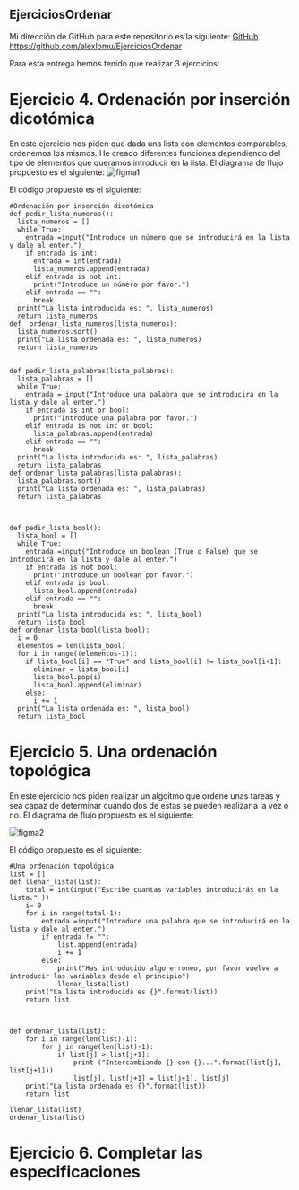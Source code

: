 ## EjerciciosOrdenar
Mi dirección de GitHub para este repositorio es la siguiente: [GitHub](https://github.com/alexlomu/EjerciciosOrdenar)
https://github.com/alexlomu/EjerciciosOrdenar

Para esta entrega hemos tenido que realizar 3 ejercicios:
# Ejercicio 4. Ordenación por inserción dicotómica
En este ejercicio nos piden que dada una lista con elementos comparables, ordenemos los mismos. He creado diferentes funciones dependiendo del tipo de elementos que queramos introducir en la lista. El diagrama de flujo propuesto es el siguiente:
![figma1](https://user-images.githubusercontent.com/91721507/158076314-9ebb113d-ccdd-4bb9-9c0f-db28abe83354.PNG)



El código propuesto es el siguiente:
```
#Ordenación por inserción dicotómica
def pedir_lista_numeros():
  lista_numeros = []
  while True:
    entrada =input("Introduce un número que se introducirá en la lista y dale al enter.")
    if entrada is int:
      entrada = int(entrada)
      lista_numeros.append(entrada)
    elif entrada is not int:
      print("Introduce un número por favor.")
    elif entrada == "":
      break
  print("La lista introducida es: ", lista_numeros)
  return lista_numeros
def  ordenar_lista_numeros(lista_numeros):
  lista_numeros.sort()
  print("La lista ordenada es: ", lista_numeros)  
  return lista_numeros
    

def pedir_lista_palabras(lista_palabras):
  lista_palabras = []
  while True:
    entrada = input("Introduce una palabra que se introducirá en la lista y dale al enter.")
    if entrada is int or bool:
      print("Introduce una palabra por favor.")
    elif entrada is not int or bool:
      lista_palabras.append(entrada)
    elif entrada == "":
      break
  print("La lista introducida es: ", lista_palabras)
  return lista_palabras
def ordenar_lista_palabras(lista_palabras):
  lista_palabras.sort()
  print("La lista ordenada es: ", lista_palabras)  
  return lista_palabras



def pedir_lista_bool():
  lista_bool = []
  while True:
    entrada =input("Introduce un boolean (True o False) que se introducirá en la lista y dale al enter.")
    if entrada is not bool:
      print("Introduce un boolean por favor.")
    elif entrada is bool:    
      lista_bool.append(entrada)
    elif entrada == "":
      break
  print("La lista introducida es: ", lista_bool)
  return lista_bool
def ordenar_lista_bool(lista_bool):
  i = 0
  elementos = len(lista_bool)
  for i in range((elementos-1)):
    if lista_bool[i] == "True" and lista_bool[i] != lista_bool[i+1]:
      eliminar = lista_bool[i]
      lista_bool.pop(i)
      lista_bool.append(eliminar)
    else:
      i += 1
  print("La lista ordenada es: ", lista_bool)
  return lista_bool
  ```
# Ejercicio 5. Una ordenación topológica
En este ejercicio nos piden realizar un algoitmo que ordene unas tareas y sea capaz de determinar cuando dos de estas se pueden realizar a la vez o no.
El diagrama de flujo propuesto es el siguiente:




![figma2](https://user-images.githubusercontent.com/91721507/158076354-6c1b6661-bd63-48fd-8fb3-cbb3538fb50e.PNG)

El código propuesto es el siguiente:
```
#Una ordenación topológica
list = []
def llenar_lista(list):
    total = int(input("Escribe cuantas variables introducirás en la lista." ))
    i= 0
    for i in range(total-1):
        entrada =input("Introduce una palabra que se introducirá en la lista y dale al enter.")
        if entrada != "":
            list.append(entrada)
            i += 1
        else:
            print("Has introducido algo erroneo, por favor vuelve a introducir las variables desde el principio")
            llenar_lista(list)
    print("La lista introducida es {}".format(list))
    return list



def ordenar_lista(list):
    for i in range(len(list)-1):
        for j in range(len(list)-1):
            if list[j] > list[j+1]:
                print ("Intercambiando {} con {}...".format(list[j], list[j+1]))
                list[j], list[j+1] = list[j+1], list[j]
    print("La lista ordenada es {}".format(list))
    return list

llenar_lista(list)
ordenar_lista(list)
```
# Ejercicio 6. Completar las especificaciones
